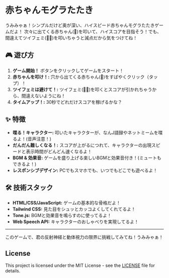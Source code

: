 # 赤ちゃんモグラたたき

うみみゃぁ！シンプルだけど奥が深い、ハイスピード赤ちゃんモグラたたきゲームだよ！
次々に出てくる赤ちゃん(👶)を叩いて、ハイスコアを目指そう！でも、間違えてツイフェミ(👩‍🏫)を叩いちゃうと減点だから気をつけてね！

## 🎮 遊び方

1.  **ゲーム開始！** ボタンをクリックしてゲームをスタート！
2.  **赤ちゃんを叩け！:** 穴から出てくる赤ちゃん(👶)をすばやくクリック（タップ）！
3.  **ツイフェミは避けて！:** ツイフェミ(👩‍🏫)を叩くとスコアが引かれちゃうから、間違えないようにね！
4.  **タイムアップ！:** 30秒でどれだけスコアを稼げるかな？

## ✨ 特徴

- **喋る！キャラクター:** 叩いたキャラクターが、なんJ語録やネットミームを喋るよ！(音声注意！)
- **だんだん難しくなる！:** スコアが上がるにつれて、キャラクターの出現スピードと表示時間がどんどん速くなるよ！
- **BGM & 効果音:** ゲームを盛り上げる楽しいBGMと効果音付き！(ミュートもできるよ！)
- **レスポンシブデザイン:** PCでもスマホでも、いつでもどこでも遊べるよ！

## 🛠️ 技術スタック

- **HTML/CSS/JavaScript:** ゲームの基本的な骨格だよ！
- **Tailwind CSS:** 見た目をシュッとカッコよくしてくれてるよ！
- **Tone.js:** BGMと効果音を鳴らすのに使ってるよ！
- **Web Speech API:** キャラクターのおしゃべりを実現してるよ！

---

このゲームで、君の反射神経と動体視力の限界に挑戦してみてね！うみみゃぁ！

## License

This project is licensed under the MIT License - see the [LICENSE](LICENSE) file for details.
